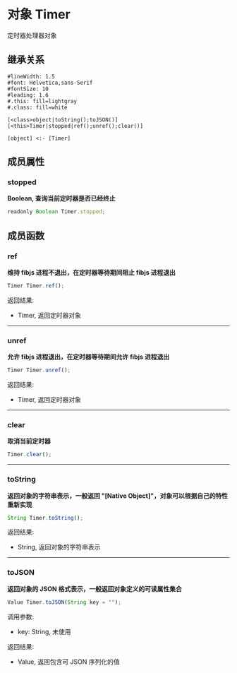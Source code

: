 # 对象 Timer
定时器处理器对象

## 继承关系
```uml
#lineWidth: 1.5
#font: Helvetica,sans-Serif
#fontSize: 10
#leading: 1.6
#.this: fill=lightgray
#.class: fill=white

[<class>object|toString();toJSON()]
[<this>Timer|stopped|ref();unref();clear()]

[object] <:- [Timer]
```

## 成员属性
        
### stopped
**Boolean, 查询当前定时器是否已经终止**

```JavaScript
readonly Boolean Timer.stopped;
```

## 成员函数
        
### ref
**维持 fibjs 进程不退出，在定时器等待期间阻止 fibjs 进程退出**

```JavaScript
Timer Timer.ref();
```

返回结果:
* Timer, 返回定时器对象

--------------------------
### unref
**允许 fibjs 进程退出，在定时器等待期间允许 fibjs 进程退出**

```JavaScript
Timer Timer.unref();
```

返回结果:
* Timer, 返回定时器对象

--------------------------
### clear
**取消当前定时器**

```JavaScript
Timer.clear();
```

--------------------------
### toString
**返回对象的字符串表示，一般返回 "[Native Object]"，对象可以根据自己的特性重新实现**

```JavaScript
String Timer.toString();
```

返回结果:
* String, 返回对象的字符串表示

--------------------------
### toJSON
**返回对象的 JSON 格式表示，一般返回对象定义的可读属性集合**

```JavaScript
Value Timer.toJSON(String key = "");
```

调用参数:
* key: String, 未使用

返回结果:
* Value, 返回包含可 JSON 序列化的值

